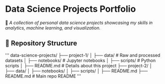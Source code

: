# Data Science Projects Portfolio
🚀 *A collection of personal data science projects showcasing my skills in analytics, machine learning, and visualization.*

## 📂 Repository Structure
'''
data-science-projects/
├── project-1/
│   ├── data/                  # Raw and processed datasets
│   ├── notebooks/             # Jupyter notebooks
│   ├── scripts/               # Python scripts
│   ├── README.md              # Details about this project
├── project-2/
│   ├── data/
│   ├── notebooks/
│   ├── scripts/
│   ├── README.md
├── README.md                  # Main repo README
'''
